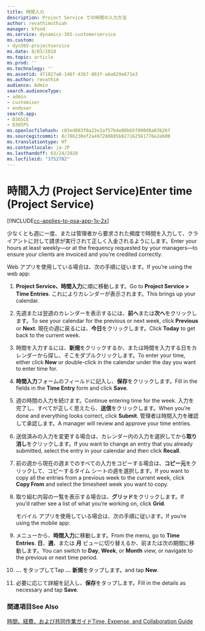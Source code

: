 ```yaml
---
title: 時間入力
description: Project Service での時間の入力方法
author: revathimuthiah
manager: kfend
ms.service: dynamics-365-customerservice
ms.custom:
- dyn365-projectservice
ms.date: 8/03/2018
ms.topic: article
ms.prod: ''
ms.technology: ''
ms.assetid: 471027a0-146f-43b7-883f-a6a629e671e3
ms.author: revathim
audience: Admin
search.audienceType:
- admin
- customizer
- enduser
search.app:
- D365CE
- D365PS
ms.openlocfilehash: c03ed883f0a22e2af57b4e08bb5f090d8a03b26f
ms.sourcegitcommit: 8c786230ef2a497280885b827162561776e2eb00
ms.translationtype: HT
ms.contentlocale: ja-JP
ms.lasthandoff: 03/24/2020
ms.locfileid: "3752782"
---
```

# <a name="enter-time-project-service"></a><span data-ttu-id="6ff70-103">時間入力 (Project Service)</span><span class="sxs-lookup"><span data-stu-id="6ff70-103">Enter time (Project Service)</span></span>

[!INCLUDE[cc-applies-to-psa-app-1x-2x](../includes/cc-applies-to-psa-app-1x-2x.md)]

<span data-ttu-id="6ff70-104">少なくとも週に一度、または管理者から要求された頻度で時間を入力して、クライアントに対して請求が実行されて正しく入金されるようにします。</span><span class="sxs-lookup"><span data-stu-id="6ff70-104">Enter your hours at least weekly—or at the frequency requested by your managers—to ensure your clients are invoiced and you’re credited correctly.</span></span>  
  
 <span data-ttu-id="6ff70-105">Web アプリを使用している場合は、次の手順に従います。</span><span class="sxs-lookup"><span data-stu-id="6ff70-105">If you’re using the web app:</span></span>  
  
1. <span data-ttu-id="6ff70-106">**Project Service、時間入力**に順に移動します。</span><span class="sxs-lookup"><span data-stu-id="6ff70-106">Go to **Project Service > Time Entries**.</span></span> <span data-ttu-id="6ff70-107">これによりカレンダーが表示されます。</span><span class="sxs-lookup"><span data-stu-id="6ff70-107">This brings up your calendar.</span></span>  
  
2. <span data-ttu-id="6ff70-108">先週または翌週のカレンダーを表示するには、**前へ**または**次へ**をクリックします。</span><span class="sxs-lookup"><span data-stu-id="6ff70-108">To see your calendar for the previous or next week, click **Previous** or **Next**.</span></span> <span data-ttu-id="6ff70-109">現在の週に戻るには、**今日**をクリックします。</span><span class="sxs-lookup"><span data-stu-id="6ff70-109">Click **Today** to get back to the current week.</span></span>  
  
3. <span data-ttu-id="6ff70-110">時間を入力するには、**新規**をクリックするか、または時間を入力する日をカレンダーから探し、そこをダブルクリックします。</span><span class="sxs-lookup"><span data-stu-id="6ff70-110">To enter your time, either click **New** or double-click in the calendar under the day you want to enter time for.</span></span>  
  
4. <span data-ttu-id="6ff70-111">**時間入力**フォームのフィールドに記入し、**保存**をクリックします。</span><span class="sxs-lookup"><span data-stu-id="6ff70-111">Fill in the fields in the **Time Entry** form and click **Save**.</span></span>  
  
5. <span data-ttu-id="6ff70-112">週の時間の入力を続けます。</span><span class="sxs-lookup"><span data-stu-id="6ff70-112">Continue entering time for the week.</span></span> <span data-ttu-id="6ff70-113">入力を完了し、すべてが正しく思えたら、**送信**をクリックします。</span><span class="sxs-lookup"><span data-stu-id="6ff70-113">When you’re done and everything looks correct, click **Submit**.</span></span> <span data-ttu-id="6ff70-114">管理者は時間入力を確認して承認します。</span><span class="sxs-lookup"><span data-stu-id="6ff70-114">A manager will review and approve your time entries.</span></span>  
  
6. <span data-ttu-id="6ff70-115">送信済みの入力を変更する場合は、カレンダー内の入力を選択してから**取り消し**をクリックします。</span><span class="sxs-lookup"><span data-stu-id="6ff70-115">If you want to change an entry that you already submitted, select the entry in your calendar and then click **Recall**.</span></span>  
  
7. <span data-ttu-id="6ff70-116">前の週から現在の週までのすべての入力をコピーする場合は、**コピー元**をクリックして、コピーするタイム シートの週を選択します。</span><span class="sxs-lookup"><span data-stu-id="6ff70-116">If you want to copy all the entries from a previous week to the current week, click **Copy From** and select the timesheet week you want to copy.</span></span>  
  
8. <span data-ttu-id="6ff70-117">取り組む内容の一覧を表示する場合は、**グリッド**をクリックします。</span><span class="sxs-lookup"><span data-stu-id="6ff70-117">If you’d rather see a list of what you’re working on, click **Grid**.</span></span>  
  
   <span data-ttu-id="6ff70-118">モバイル アプリを使用している場合は、次の手順に従います。</span><span class="sxs-lookup"><span data-stu-id="6ff70-118">If you’re using the mobile app:</span></span>  
  
9. <span data-ttu-id="6ff70-119">メニューから、**時間入力**に移動します。</span><span class="sxs-lookup"><span data-stu-id="6ff70-119">From the menu, go to **Time Entries**.</span></span>     <span data-ttu-id="6ff70-120">**日**、**週**、または **月** ビューに切り替えるか、前または次の期間に移動します。</span><span class="sxs-lookup"><span data-stu-id="6ff70-120">You can switch to **Day**, **Week**, or **Month** view, or navigate to the previous or next time period.</span></span>  
  
10. <span data-ttu-id="6ff70-121">**…** をタップして</span><span class="sxs-lookup"><span data-stu-id="6ff70-121">Tap **…**</span></span> <span data-ttu-id="6ff70-122">**新規**をタップします。</span><span class="sxs-lookup"><span data-stu-id="6ff70-122">and tap **New**.</span></span>  
  
11. <span data-ttu-id="6ff70-123">必要に応じて詳細を記入し、**保存**をタップします。</span><span class="sxs-lookup"><span data-stu-id="6ff70-123">Fill in the details as necessary and tap **Save**.</span></span>  
  
### <a name="see-also"></a><span data-ttu-id="6ff70-124">関連項目</span><span class="sxs-lookup"><span data-stu-id="6ff70-124">See Also</span></span>  
 [<span data-ttu-id="6ff70-125">時間、経費、および共同作業ガイド</span><span class="sxs-lookup"><span data-stu-id="6ff70-125">Time, Expense, and Collaboration Guide</span></span>](../project-service/time-expense-collaboration-guide.md)
